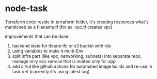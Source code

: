 # node-task

Terraform code reside in terraform folder,
it's creating resources what's mentioned as a filename.tf (for ex: vpc.tf creates vpc)

improvements that can be done:
  1) backend state for tfstate tfc or s3 bucket with rds
  2) using variables to make it multi-Env
  3) split infra part (like vpc, networking, subnets) into separate repo, manage only ecs service that is related only for app
  4) add ci/cd like github actions for automated image builds and re-use in task def (currently it's using latest tag)